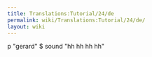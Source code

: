 ```yaml
---
title: Translations:Tutorial/24/de
permalink: wiki/Translations:Tutorial/24/de/
layout: wiki
---
```


p "gerard" $ sound "hh hh hh hh"

</source>
